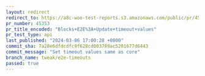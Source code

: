 ```yaml
---
layout: redirect
redirect_to: https://a8c-woo-test-reports.s3.amazonaws.com/public/pr/45353/api/index.html
pr_number: 45353
pr_title_encoded: "Blocks+E2E%3A+Update+timeout+values"
pr_test_type: api
last_published: "2024-03-06 17:00:28 +0000"
commit_sha: 7a28e6dfdcdfc9f628cd003789ac5201677d6443
commit_message: "Set timeout values same as core"
branch_name: tweak/e2e-timeouts
passed: true
---
```

